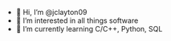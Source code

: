 - 👋 Hi, I’m @jclayton09
- 👀 I’m interested in all things software
- 🌱 I’m currently learning C/C++, Python, SQL

<!---
jclayton09/jclayton09 is a ✨ special ✨ repository because its `README.md` (this file) appears on your GitHub profile.
You can click the Preview link to take a look at your changes.
--->

